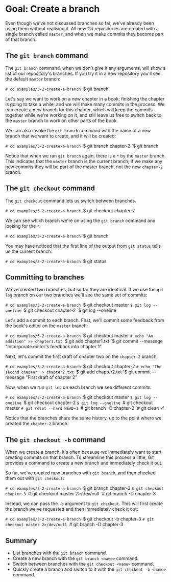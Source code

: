 # Goal: Create a branch

Even though we've not discussed branches so far, we've already been using them
without realising it. All new Git repositories are created with a single branch
called `master`, and when we make commits they become part of that branch.

## The `git branch` command

The `git branch` command, when we don't give it any arguments, will show a list
of our repository's branches. If you try it in a new repository you'll see
the default `master` branch:

`# cd examples/3-2-create-a-branch
`$ git branch

Let's say we want to work on a new chapter in a book; finishing the chapter is
going to take a while, and we will make many commits in the process. We can
create a new branch for this chapter, which will keep the commits together while
we're working on it, and still leave us free to switch back to the `master`
branch to work on other parts of the book.

We can also invoke the `git branch` command with the name of a new branch that
we want to create, and it will be created:

`# cd examples/3-2-create-a-branch
`$ git branch chapter-2
`$ git branch

Notice that when we ran `git branch` again, there is a `*` by the `master`
branch. This indicates that the `master` branch is the current branch; if we
make any new commits they will be part of the master branch, not the new
`chapter-2` branch.

## The `git checkout` command

The `git checkout` command lets us switch between branches.

`# cd examples/3-2-create-a-branch
`$ git checkout chapter-2

We can see which branch we're on using the `git branch` command and looking for
the `*`:

`# cd examples/3-2-create-a-branch
`$ git branch

You may have noticed that the first line of the output from `git status`
tells us the current branch:

`# cd examples/3-2-create-a-branch
`$ git status

## Committing to branches

We've created two branches, but so far they are identical. If we use the `git
log` branch on our two branches we'll see the same set of commits:

`# cd examples/3-2-create-a-branch
`$ git checkout master
`$ git log --oneline
`$ git checkout chapter-2
`$ git log --oneline

Let's add a commit to each branch. First, we'll commit some feedback from the
book's editor on the `master` branch:

`# cd examples/3-2-create-a-branch
`$ git checkout master
`# echo "An addition" >> chapter1.txt
`$ git add chapter1.txt
`$ git commit --message "Incorporate editor's feedback into chapter 1"

Next, let's commit the first draft of chapter two on the `chapter-2` branch:

`# cd examples/3-2-create-a-branch
`$ git checkout chapter-2
`# echo "The second chapter" > chapter2.txt
`$ git add chapter2.txt
`$ git commit --message "First draft of chapter 2"

Now, when we run `git log` on each branch we see different commits:

`# cd examples/3-2-create-a-branch
`$ git checkout master
`$ git log --oneline
`$ git checkout chapter-2
`$ git log --oneline
`# git checkout master
`# git reset --hard HEAD~1
`# git branch -D chapter-2
`# git clean -f

Notice that the branches share the same history, up to the point where we
created the `chapter-2` branch.

## The `git checkout -b` command

When we create a branch, it's often because we immediately want to start
creating commits on that branch. To streamline this process a little, Git
provides a command to create a new branch and immediately check it out.

So far, we've created new branches with `git branch`, and then checked them out
with `git checkout`:

`# cd examples/3-2-create-a-branch
`$ git branch chapter-3
`$ git checkout chapter-3
`# git checkout master 2>/dev/null
`# git branch -D chapter-3

Instead, we can pass the `-b` argument to `git checkout`. This will first create
the branch we've requested and then immediately check it out:

`# cd examples/3-2-create-a-branch
`$ git checkout -b chapter-3
`# git checkout master 2>/dev/null
`# git branch -D chapter-3

## Summary

* List branches with the `git branch` command.
* Create a new branch with the `git branch <name>` command.
* Switch between branches with the `git checkout <name>` command.
* Quickly create a branch and switch to it with the `git checkout -b <name>`
  command.
